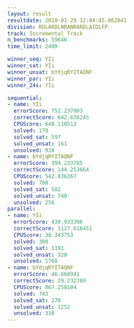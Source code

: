 ```yaml
---
layout: result
resultdate: 2019-01-29 12:04:45.862841
division: RDLARDLNRANRARDLAIDLFP
track: Incremental Track
n_benchmarks: 59646
time_limit: 2400

winner_seq: YIi
winner_sat: YIi
winner_unsat: bYdjqRYITAQNF
winner_par: YIi
winner_24s: YIi

sequential:
- name: YIi
  errorScore: 752.237003
  correctScore: 642.638245
  CPUScore: 648.110512
  solved: 178
  solved_sat: 597
  solved_unsat: 161
  unsolved: 938
- name: bYdjqRYITAQNF
  errorScore: 394.233785
  correctScore: 144.253664
  CPUScore: 542.836367
  solved: 708
  solved_sat: 582
  solved_unsat: 740
  unsolved: 256
parallel:
- name: YIi
  errorScore: 438.933396
  correctScore: 1127.616451
  CPUScore: 38.343753
  solved: 308
  solved_sat: 1191
  solved_unsat: 320
  unsolved: 1760
- name: bYdjqRYITAQNF
  errorScore: 46.660941
  correctScore: 29.232709
  CPUScore: 867.258104
  solved: 743
  solved_sat: 270
  solved_unsat: 1252
  unsolved: 330
---
```

